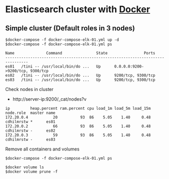 # Elasticsearch cluster with [Docker](https://www.elastic.co/guide/en/elastic-stack-get-started/current/get-started-docker.html)

## Simple cluster (Default roles in 3 nodes)
```
$docker-compose -f docker-compose-elk-01.yml up -d
$docker-compose -f docker-compose-elk-01.yml ps

Name              Command               State                Ports
--------------------------------------------------------------------------------
es01   /tini -- /usr/local/bin/do ...   Up      0.0.0.0:9200->9200/tcp, 9300/tcp
es02   /tini -- /usr/local/bin/do ...   Up      9200/tcp, 9300/tcp
es03   /tini -- /usr/local/bin/do ...   Up      9200/tcp, 9300/tcp
```

Check nodes in cluster
* http://server-ip:9200/_cat/nodes?v

```
ip         heap.percent ram.percent cpu load_1m load_5m load_15m node.role  master name
172.20.0.4           20          93  86    5.05    1.40     0.48 cdhilmrstw *      es01
172.20.0.2           66          93  86    5.05    1.40     0.48 cdhilmrstw -      es02
172.20.0.3           59          93  86    5.05    1.40     0.48 cdhilmrstw -      es03
```

Remove all containers and volumes
```
$docker-compose -f docker-compose-elk-01.yml ps

$docker volume ls
$docker volume prune -f
```
